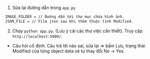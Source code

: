 1. Sửa lại đường dẫn trong `app.py`
```sh
IMAGE_FOLDER = // Đường dấn tới thư mục chứa hình ảnh.
JSON_FILE = // File json sau khi thêm thuộc tính Modified.
```

2. Chạy `python app.py`. (Lưu ý cài các thư việc cần thiết). Truy cập `http://localhost:5000/`.
- Câu hỏi cố định. Câu trả lời nào sai, sửa lại => bấm Lưu, trạng thái Modified của từng object data sẽ tự thay đổi No -> Yes.